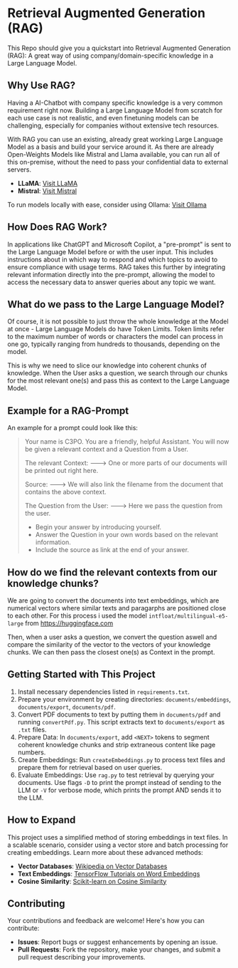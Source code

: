 # Retrieval Augmented Generation (RAG)

This Repo should give you a quickstart into Retrieval Augmented Generation (RAG): A great way of using company/domain-specific knowledge in a Large Language Model.

## Why Use RAG?
Having a AI-Chatbot with company specific knowledge is a very common requirement right now. Building a Large Language Model from scratch for each use case is not realistic, and even finetuning models can be challenging, especially for companies without extensive tech resources.

With RAG you can use an existing, already great working Large Language Model as a basis and build your service around it.
As there are already Open-Weights Models like Mistral and Llama available, you can run all of this on-premise, without the need to pass your confidential data
to external servers.

- **LLaMA**: [Visit LLaMA](https://llama.meta.com)
- **Mistral**: [Visit Mistral](https://mistral.ai)

To run models locally with ease, consider using Ollama: [Visit Ollama](https://ollama.com)

## How Does RAG Work?

In applications like ChatGPT and Microsoft Copilot, a "pre-prompt" is sent to the Large Language Model before or with the user input.
This includes instructions about in which way to respond and which topics to avoid to ensure compliance with usage terms. RAG takes this further by integrating relevant information directly into the pre-prompt, allowing the model to access the necessary data to answer queries about any topic we want.

## What do we pass to the Large Language Model?
Of course, it is not possible to just throw the whole knowledge at the Model at once - Large Language Models 
do have Token Limits.
Token limits refer to the maximum number of words or characters the model can process in one go, typically ranging from hundreds to thousands, depending on the model.

This is why we need to slice our knowledge into coherent chunks of knowledge.
When the User asks a question, we search through our chunks for the most relevant one(s) and pass this as context to the Large Language Model.

## Example for a RAG-Prompt
An example for a prompt could look like this:

>Your name is C3PO. You are a friendly, helpful Assistant.
You will now be given a relevant context and a Question from a User.
> 
>The relevant Context:
---> One or more parts of our documents will be printed out right here.
> 
>Source:
---> We will also link the filename from the document that contains the above context.
> 
>The Question from the User:
---> Here we pass the question from the user.
>
> - Begin your answer by introducing yourself.
> - Answer the Question in your own words based on the relevant information.
> - Include the source as link at the end of your answer.

## How do we find the relevant contexts from our knowledge chunks?
We are going to convert the documents into text embeddings, which are numerical vectors where similar texts and paragarphs are positioned close to each other.
For this process i used the model `intfloat/multilingual-e5-large` from https://huggingface.com

Then, when a user asks a question, we convert the question aswell and compare the similarity of the vector to the vectors of your knowledge chunks.
We can then pass the closest one(s) as Context in the prompt.

## Getting Started with This Project

1. Install necessary dependencies listed in `requirements.txt`.
2. Prepare your environment by creating directories: `documents/embeddings`, `documents/export`, `documents/pdf`.
3. Convert PDF documents to text by putting them in `documents/pdf` and running `convertPdf.py`. This script extracts text to `documents/export` as `.txt` files.
4. Prepare Data: In `documents/export`, add `<NEXT>` tokens to segment coherent knowledge chunks and strip extraneous content like page numbers.
5. Create Embeddings: Run `createEmbeddings.py` to process text files and prepare them for retrieval based on user queries. 
6. Evaluate Embeddings: Use `rag.py` to test retrieval by querying your documents. Use flags `-D` to print the prompt instead of sending to the LLM or `-V` for verbose mode, which prints the prompt AND sends it to the LLM.

## How to Expand

This project uses a simplified method of storing embeddings in text files. In a scalable scenario, consider using a vector store and batch processing for creating embeddings. Learn more about these advanced methods:
- **Vector Databases**: [Wikipedia on Vector Databases](https://en.wikipedia.org/wiki/Vector_database)
- **Text Embeddings**: [TensorFlow Tutorials on Word Embeddings](https://www.tensorflow.org/tutorials/text/word_embeddings)
- **Cosine Similarity**: [Scikit-learn on Cosine Similarity](https://scikit-learn.org/stable/modules/generated/sklearn.metrics.pairwise.cosine_similarity.html)

## Contributing

Your contributions and feedback are welcome! Here's how you can contribute:
- **Issues**: Report bugs or suggest enhancements by opening an issue.
- **Pull Requests**: Fork the repository, make your changes, and submit a pull request describing your improvements.